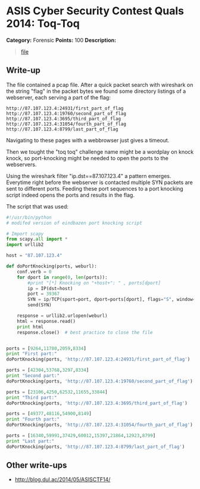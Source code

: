 # ASIS Cyber Security Contest Quals 2014: Toq-Toq

**Category:** Forensic
**Points:** 100
**Description:**

> [file](forensic_100_c920dfa687ed1bf550783407025586f1)

## Write-up

The file contained a pcap file. After a quick packet search with wireshark on the string "flag" in the packet bytes we found some directory listings of a webserver, each serving a part of the flag:

```
http://87.107.123.4:24931/first_part_of_flag
http://87.107.123.4:19760/second_part_of_flag
http://87.107.123.4:3695/third_part_of_flag
http://87.107.123.4:31054/fourth_part_of_flag
http://87.107.123.4:8799/last_part_of_flag
``` 
Navigating to these pages with a webbrowser just gives a timeout.

Then we tought the "toq toq" challenge name might be a wordplay on knock knock, so port-knocking might be needed to open the ports to the webservers.

Using the wireshark filter "ip.dst==87.107.123.4" a pattern emerges. Everytime right before the webserver is contacted multiple SYN packets are sent to different ports. Feeding these port sequences to a port knocking script indeed opens the ports and results in the flag.

The script that was used:
```python
#!/usr/bin/python
# modifed version of eindbazen port knocking script

# Import scapy
from scapy.all import *
import urllib2

host = "87.107.123.4"

def doPortKnocking(ports, weburl):
	conf.verb = 0
	for dport in range(0, len(ports)):
		#print "[*] Knocking on "+host+": " , ports[dport]
		ip = IP(dst=host)
		port = 39367
		SYN = ip/TCP(sport=port, dport=ports[dport], flags="S", window=2048, options=[('MSS',1460)], seq=0)
		send(SYN)

	response = urllib2.urlopen(weburl)
	html = response.read()
	print html
	response.close()  # best practice to close the file


ports = [9264,11780,2059,8334]
print "First part:"
doPortKnocking(ports, 'http://87.107.123.4:24931/first_part_of_flag')

ports = [42304,53768,3297,8334]
print "Second part:"
doPortKnocking(ports, 'http://87.107.123.4:19760/second_part_of_flag')

ports = [23106,4250,62532,11655,33844]
print "Third part:"
doPortKnocking(ports, 'http://87.107.123.4:3695/third_part_of_flag')

ports = [49377,48116,54900,8149]
print "Fourth part:"
doPortKnocking(ports, 'http://87.107.123.4:31054/fourth_part_of_flag')

ports = [16340,59991,37429,60012,15397,21864,12923,8799]
print "Last part:"
doPortKnocking(ports, 'http://87.107.123.4:8799/last_part_of_flag')
```


## Other write-ups

* <http://blog.dul.ac/2014/05/ASISCTF14/>
